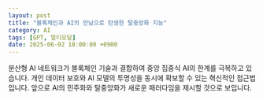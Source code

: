 ```yaml
---
layout: post
title: "블록체인과 AI의 만남으로 탄생한 탈중앙화 지능"
category: AI
tags: [GPT, 멀티모달]
date: 2025-06-02 18:00:00 +0900
---
```


분산형 AI 네트워크가 블록체인 기술과 결합하여 중앙 집중식 AI의 한계를 극복하고 있습니다. 개인 데이터 보호와 AI 모델의 투명성을 동시에 확보할 수 있는 혁신적인 접근법입니다. 앞으로 AI의 민주화와 탈중앙화가 새로운 패러다임을 제시할 것으로 보입니다.